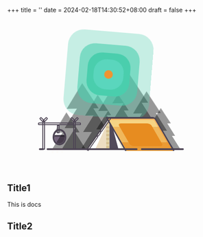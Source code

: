 +++
title = ''
date = 2024-02-18T14:30:52+08:00
draft = false
+++

<div>
<style>
    @keyframes stageBackground {
  0%, 10%, 90%, 100% {
    background-color: #00B6BB;
  }
  25%, 75% {
    background-color: #0094bd;
  }
}
@keyframes earthRotation {
  from {
    transform: rotate(0deg);
  }
  to {
    transform: rotate(360deg);
  }
}
@keyframes sunrise {
  0%, 10%, 90%, 100% {
    box-shadow: 0 0 0 25px #5ad6bd, 0 0 0 40px #4acead, 0 0 0 60px rgba(74, 206, 173, 0.6), 0 0 0 90px rgba(74, 206, 173, 0.3);
  }
  25%, 75% {
    box-shadow: 0 0 0 0 #5ad6bd, 0 0 0 0 #4acead, 0 0 0 0 rgba(74, 206, 173, 0.6), 0 0 0 0 rgba(74, 206, 173, 0.3);
  }
}
@keyframes moonOrbit {
  25% {
    transform: rotate(-60deg);
  }
  50% {
    transform: rotate(-60deg);
  }
  75% {
    transform: rotate(-120deg);
  }
  0%, 100% {
    transform: rotate(-180deg);
  }
}
@keyframes nightTime {
  0%, 90% {
    opacity: 0;
  }
  50%, 75% {
    opacity: 1;
  }
}
@keyframes hotPan {
  0%, 90% {
    background-color: #74667e;
  }
  50%, 75% {
    background-color: #b2241c;
  }
}
@keyframes heat {
  0%, 90% {
    box-shadow: inset 0 0 0 0 rgba(255, 255, 255, 0.3);
  }
  50%, 75% {
    box-shadow: inset 0 -2px 0 0 white;
  }
}
@keyframes smoke {
  0%, 50%, 90%, 100% {
    opacity: 0;
  }
  50%, 75% {
    opacity: 0.7;
  }
}
@keyframes fire {
  0%, 90%, 100% {
    opacity: 0;
  }
  50%, 75% {
    opacity: 1;
  }
}
@keyframes treeShake {
  0% {
    transform: rotate(0deg);
  }
  25% {
    transform: rotate(-2deg);
  }
  40% {
    transform: rotate(4deg);
  }
  50% {
    transform: rotate(-4deg);
  }
  60% {
    transform: rotate(6deg);
  }
  75% {
    transform: rotate(-6deg);
  }
  100% {
    transform: rotate(0deg);
  }
}
@keyframes fireParticles {
  0% {
    height: 30%;
    opacity: 1;
    top: 75%;
  }
  25% {
    height: 25%;
    opacity: 0.8;
    top: 40%;
  }
  50% {
    height: 15%;
    opacity: 0.6;
    top: 20%;
  }
  75% {
    height: 10%;
    opacity: 0.3;
    top: 0;
  }
  100% {
    opacity: 0;
  }
}
@keyframes fireLines {
  0%, 25%, 75%, 100% {
    bottom: 0;
  }
  50% {
    bottom: 5%;
  }
}
.scene {
  display: flex;
  margin: 0 auto 80px auto;
  justify-content: center;
  align-items: flex-end;
  width: 400px;
  height: 300px;
  position: relative;
}
.forest {
  display: flex;
  width: 75%;
  height: 90%;
  position: relative;
}
.tree {
  display: block;
  width: 50%;
  position: absolute;
  bottom: 0;
  opacity: 0.4;
}
.tree .branch {
  width: 80%;
  height: 0;
  margin: 0 auto;
  padding-left: 40%;
  padding-bottom: 50%;
  overflow: hidden;
}
.tree .branch:before {
  content: "";
  display: block;
  width: 0;
  height: 0;
  margin-left: -600px;
  border-left: 600px solid transparent;
  border-right: 600px solid transparent;
  border-bottom: 950px solid #000;
}
.tree .branch.branch-top {
  transform-origin: 50% 100%;
  animation: treeShake 0.5s linear infinite;
}
.tree .branch.branch-middle {
  width: 90%;
  padding-left: 45%;
  padding-bottom: 65%;
  margin: 0 auto;
  margin-top: -25%;
}
.tree .branch.branch-bottom {
  width: 100%;
  padding-left: 50%;
  padding-bottom: 80%;
  margin: 0 auto;
  margin-top: -40%;
}
.tree1 {
  width: 31%;
}
.tree1 .branch-top {
  transition-delay: 0.3s;
}
.tree2 {
  width: 39%;
  left: 9%;
}
.tree2 .branch-top {
  transition-delay: 0.4s;
}
.tree3 {
  width: 32%;
  left: 24%;
}
.tree3 .branch-top {
  transition-delay: 0.5s;
}
.tree4 {
  width: 37%;
  left: 34%;
}
.tree4 .branch-top {
  transition-delay: 0.6s;
}
.tree5 {
  width: 44%;
  left: 44%;
}
.tree5 .branch-top {
  transition-delay: 0.7s;
}
.tree6 {
  width: 34%;
  left: 61%;
}
.tree6 .branch-top {
  transition-delay: 0.2s;
}
.tree7 {
  width: 24%;
  left: 76%;
}
.tree7 .branch-top {
  transition-delay: 0.1s;
}
.tent {
  width: 60%;
  height: 25%;
  position: absolute;
  bottom: -0.5%;
  right: 15%;
  z-index: 1;
  text-align: right;
}
.roof {
  display: inline-block;
  width: 45%;
  height: 100%;
  margin-right: 10%;
  position: relative;
  /*bottom: 0;
  right: 9%;*/
  z-index: 1;
  border-top: 4px solid #4D4454;
  border-right: 4px solid #4D4454;
  border-left: 4px solid #4D4454;
  border-top-right-radius: 6px;
  transform: skew(30deg);
  box-shadow: inset -3px 3px 0px 0px #F7B563;
  /*background: linear-gradient(
    to bottom, 
    rgba(246,212,132,1) 0%,
    rgba(246,212,132,1) 24%,
    rgba(#F0B656,1) 25%,
    rgba(#F0B656,1) 74%,
    rgba(235,151,53,1) 75%,
    rgba(235,151,53,1) 100%
  );*/
  background: #f6d484;
}
.roof:before {
  content: "";
  width: 70%;
  height: 70%;
  position: absolute;
  top: 15%;
  left: 15%;
  z-index: 0;
  border-radius: 10%;
  background-color: #E78C20;
}
.roof:after {
  content: "";
  height: 75%;
  width: 100%;
  position: absolute;
  bottom: 0;
  right: 0;
  z-index: 1;
  background: linear-gradient(to bottom, rgba(231, 140, 32, 0.4) 0%, rgba(231, 140, 32, 0.4) 64%, rgba(231, 140, 32, 0.8) 65%, rgba(231, 140, 32, 0.8) 100%);
}
.roof-border-left {
  display: flex;
  justify-content: space-between;
  flex-direction: column;
  width: 1%;
  height: 125%;
  position: absolute;
  top: 0;
  left: 35.7%;
  z-index: 1;
  transform-origin: 50% 0%;
  transform: rotate(35deg);
}
.roof-border-left .roof-border {
  display: block;
  width: 100%;
  border-radius: 2px;
  border: 2px solid #4D4454;
}
.roof-border-left .roof-border1 {
  height: 40%;
}
.roof-border-left .roof-border2 {
  height: 10%;
}
.roof-border-left .roof-border3 {
  height: 40%;
}
.door {
  width: 55px;
  height: 92px;
  position: absolute;
  bottom: 2%;
  overflow: hidden;
  z-index: 0;
  transform-origin: 0 105%;
}
.left-door {
  transform: rotate(35deg);
  position: absolute;
  left: 13.5%;
  bottom: -3%;
  z-index: 0;
}
.left-door .left-door-inner {
  width: 100%;
  height: 100%;
  transform-origin: 0 105%;
  transform: rotate(-35deg);
  position: absolute;
  top: 0;
  overflow: hidden;
  background-color: #EDDDC2;
}
.left-door .left-door-inner:before {
  content: "";
  width: 15%;
  height: 100%;
  position: absolute;
  top: 0;
  right: 0;
  background: repeating-linear-gradient(#D4BC8B, #D4BC8B 4%, #E0D2A8 5%, #E0D2A8 10%);
}
.left-door .left-door-inner:after {
  content: "";
  width: 50%;
  height: 100%;
  position: absolute;
  top: 15%;
  left: 10%;
  transform: rotate(25deg);
  background-color: #fff;
}
.right-door {
  height: 89px;
  right: 21%;
  transform-origin: 0 105%;
  transform: rotate(-30deg) scaleX(-1);
  position: absolute;
  bottom: -3%;
  z-index: 0;
}
.right-door .right-door-inner {
  width: 100%;
  height: 100%;
  transform-origin: 0 120%;
  transform: rotate(-30deg);
  position: absolute;
  bottom: 0px;
  overflow: hidden;
  background-color: #EFE7CF;
}
.right-door .right-door-inner:before {
  content: "";
  width: 50%;
  height: 100%;
  position: absolute;
  top: 15%;
  right: -28%;
  z-index: 1;
  transform: rotate(15deg);
  background-color: #524A5A;
}
.right-door .right-door-inner:after {
  content: "";
  width: 50%;
  height: 100%;
  position: absolute;
  top: 15%;
  right: -20%;
  transform: rotate(20deg);
  background-color: #fff;
}
.floor {
  width: 80%;
  position: absolute;
  right: 10%;
  bottom: 0;
  z-index: 1;
}
.floor .ground {
  position: absolute;
  border-radius: 2px;
  border: 2px solid #4D4454;
}
.floor .ground.ground1 {
  width: 65%;
  left: 0;
}
.floor .ground.ground2 {
  width: 30%;
  right: 0;
}
.fireplace {
  display: block;
  width: 24%;
  height: 20%;
  position: absolute;
  left: 5%;
}
.fireplace:before {
  content: "";
  display: block;
  width: 8%;
  position: absolute;
  bottom: -4px;
  left: 2%;
  border-radius: 2px;
  border: 2px solid #4D4454;
  background: #4D4454;
}
.fireplace .support {
  display: block;
  height: 105%;
  width: 2px;
  position: absolute;
  bottom: -5%;
  left: 10%;
  border: 2px solid #4D4454;
}
.fireplace .support:before {
  content: "";
  width: 100%;
  height: 15%;
  position: absolute;
  top: -18%;
  left: -4px;
  border-radius: 2px;
  border: 2px solid #4D4454;
  transform-origin: 100% 100%;
  transform: rotate(45deg);
}
.fireplace .support:after {
  content: "";
  width: 100%;
  height: 15%;
  position: absolute;
  top: -18%;
  left: 0px;
  border-radius: 2px;
  border: 2px solid #4D4454;
  transform-origin: 0 100%;
  transform: rotate(-45deg);
}
.fireplace .support:nth-child(1) {
  left: 85%;
}
.fireplace .bar {
  width: 100%;
  height: 2px;
  border-radius: 2px;
  border: 2px solid #4D4454;
}
.fireplace .hanger {
  display: block;
  width: 2px;
  height: 25%;
  margin-left: -4px;
  position: absolute;
  left: 50%;
  border: 2px solid #4D4454;
}
.fireplace .pan {
  display: block;
  width: 25%;
  height: 50%;
  border-radius: 50%;
  border: 4px solid #4D4454;
  position: absolute;
  top: 25%;
  left: 35%;
  overflow: hidden;
  animation: heat 5s linear infinite;
}
.fireplace .pan:before {
  content: "";
  display: block;
  height: 53%;
  width: 100%;
  position: absolute;
  bottom: 0;
  z-index: -1;
  border-top: 4px solid #4D4454;
  background-color: #74667e;
  animation: hotPan 5s linear infinite;
}
.fireplace .smoke {
  display: block;
  width: 20%;
  height: 25%;
  position: absolute;
  top: 25%;
  left: 37%;
  background-color: white;
  filter: blur(5px);
  animation: smoke 5s linear infinite;
}
.fireplace .fire {
  display: block;
  width: 25%;
  height: 120%;
  position: absolute;
  bottom: 0;
  left: 33%;
  z-index: 1;
  animation: fire 5s linear infinite;
}
.fireplace .fire:before {
  content: "";
  display: block;
  width: 100%;
  height: 2px;
  position: absolute;
  bottom: -4px;
  z-index: 1;
  border-radius: 2px;
  border: 1px solid #efb54a;
  background-color: #efb54a;
}
.fireplace .fire .line {
  display: block;
  width: 2px;
  height: 100%;
  position: absolute;
  bottom: 0;
  animation: fireLines 1s linear infinite;
}
.fireplace .fire .line2 {
  left: 50%;
  margin-left: -1px;
  animation-delay: 0.3s;
}
.fireplace .fire .line3 {
  right: 0;
  animation-delay: 0.5s;
}
.fireplace .fire .line .particle {
  height: 10%;
  position: absolute;
  top: 100%;
  z-index: 1;
  border-radius: 2px;
  border: 2px solid #efb54a;
  animation: fireParticles 0.5s linear infinite;
}
.fireplace .fire .line .particle1 {
  animation-delay: 0.1s;
}
.fireplace .fire .line .particle2 {
  animation-delay: 0.3s;
}
.fireplace .fire .line .particle3 {
  animation-delay: 0.6s;
}
.fireplace .fire .line .particle4 {
  animation-delay: 0.9s;
}
.time-wrapper {
  display: block;
  width: 100%;
  height: 100%;
  position: absolute;
  overflow: hidden;
}
.time {
  display: block;
  width: 100%;
  height: 200%;
  position: absolute;
  transform-origin: 50% 50%;
  transform: rotate(270deg);
  animation: earthRotation 5s linear infinite;
}
.time .day {
  display: block;
  width: 20px;
  height: 20px;
  position: absolute;
  top: 20%;
  left: 40%;
  border-radius: 50%;
  box-shadow: 0 0 0 25px #5ad6bd, 0 0 0 40px #4acead, 0 0 0 60px rgba(74, 206, 173, 0.6), 0 0 0 90px rgba(74, 206, 173, 0.3);
  animation: sunrise 5s ease-in-out infinite;
  background-color: #ef9431;
}
.time .night {
  animation: nightTime 5s ease-in-out infinite;
}
.time .night .star {
  display: block;
  width: 4px;
  height: 4px;
  position: absolute;
  bottom: 10%;
  border-radius: 50%;
  background-color: #fff;
}
.time .night .star-big {
  width: 6px;
  height: 6px;
}
.time .night .star1 {
  right: 23%;
  bottom: 25%;
}
.time .night .star2 {
  right: 35%;
  bottom: 18%;
}
.time .night .star3 {
  right: 47%;
  bottom: 25%;
}
.time .night .star4 {
  right: 22%;
  bottom: 20%;
}
.time .night .star5 {
  right: 18%;
  bottom: 30%;
}
.time .night .star6 {
  right: 60%;
  bottom: 20%;
}
.time .night .star7 {
  right: 70%;
  bottom: 23%;
}
.time .night .moon {
  display: block;
  width: 25px;
  height: 25px;
  position: absolute;
  bottom: 22%;
  right: 33%;
  border-radius: 50%;
  transform: rotate(-60deg);
  box-shadow: 9px 9px 3px 0 white;
  filter: blur(1px);
  animation: moonOrbit 5s ease-in-out infinite;
}
.time .night .moon:before {
  content: "";
  display: block;
  width: 100%;
  height: 100%;
  position: absolute;
  bottom: -9px;
  left: 9px;
  border-radius: 50%;
  box-shadow: 0 0 0 5px rgba(255, 255, 255, 0.05), 0 0 0 15px rgba(255, 255, 255, 0.05), 0 0 0 25px rgba(255, 255, 255, 0.05), 0 0 0 35px rgba(255, 255, 255, 0.05);
  background-color: rgba(255, 255, 255, 0.2);
}
</style>
<div class="scene">
  <div class="forest">
    <div class="tree tree1">
      <div class="branch branch-top"></div>
      <div class="branch branch-middle"></div>
    </div>
    <div class="tree tree2">
      <div class="branch branch-top"></div>
      <div class="branch branch-middle"></div>
      <div class="branch branch-bottom"></div>
    </div>
    <div class="tree tree3">
      <div class="branch branch-top"></div>
      <div class="branch branch-middle"></div>
      <div class="branch branch-bottom"></div>
    </div>
    <div class="tree tree4">
      <div class="branch branch-top"></div>
      <div class="branch branch-middle"></div>
      <div class="branch branch-bottom"></div>
    </div>
    <div class="tree tree5">
      <div class="branch branch-top"></div>
      <div class="branch branch-middle"></div>
      <div class="branch branch-bottom"></div>
    </div>
    <div class="tree tree6">
      <div class="branch branch-top"></div>
      <div class="branch branch-middle"></div>
      <div class="branch branch-bottom"></div>
    </div>
    <div class="tree tree7">
      <div class="branch branch-top"></div>
      <div class="branch branch-middle"></div>
      <div class="branch branch-bottom"></div>
    </div>
  </div>
  <div class="tent">
      <div class="roof"></div>
      <div class="roof-border-left">
        <div class="roof-border roof-border1"></div>
        <div class="roof-border roof-border2"></div>
        <div class="roof-border roof-border3"></div>
      </div>
      <div class="entrance">
        <div class="door left-door">
          <div class="left-door-inner"></div>
        </div>
        <div class="door right-door">
          <div class="right-door-inner"></div>
        </div>
      </div>
    </div>
  <div class="floor">
      <div class="ground ground1"></div>
      <div class="ground ground2"></div>
    </div>
  <div class="fireplace">
    <div class="support"></div>
    <div class="support"></div>
    <div class="bar"></div>
    <div class="hanger"></div>
    <div class="smoke"></div>
    <div class="pan"></div>
    <div class="fire">
      <div class="line line1">
        <div class="particle particle1"></div>
        <div class="particle particle2"></div>
        <div class="particle particle3"></div>
        <div class="particle particle4"></div>
      </div>
      <div class="line line2">
        <div class="particle particle1"></div>
        <div class="particle particle2"></div>
        <div class="particle particle3"></div>
        <div class="particle particle4"></div>
      </div>
      <div class="line line3">
        <div class="particle particle1"></div>
        <div class="particle particle2"></div>
        <div class="particle particle3"></div>
        <div class="particle particle4"></div>
      </div>
    </div>
  </div>
  <div class="time-wrapper">
    <div class="time">
      <div class="day"></div>
      <div class="night">
        <div class="moon"></div>
        <div class="star star1 star-big"></div>
        <div class="star star2 star-big"></div>
        <div class="star star3 star-big"></div>
        <div class="star star4"></div>
        <div class="star star5"></div>
        <div class="star star6"></div>
        <div class="star star7"></div>
      </div>
    </div>
  </div>
</div>
</div>

## Title1
This is docs

## Title2